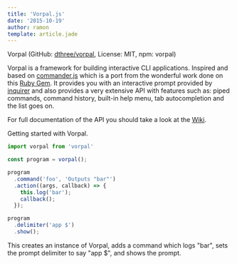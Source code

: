 ```yaml
---
title: 'Vorpal.js'
date: '2015-10-19'
author: ramon
template: article.jade
---
```


Vorpal (GitHub: [dthree/vorpal](https://github.com/dthree/vorpal), License: MIT, npm: vorpal)

Vorpal is a framework for building interactive CLI applications. Inspired and based on [commander.js](https://www.npmjs.com/package/commander) which is a port from the wonderful work done on this [Ruby Gem](https://github.com/commander-rb/commander).
It provides you with an interactive prompt provided by [inquirer](https://www.npmjs.com/package/inquirer) and also provides a very extensive API with features such as: piped commands, command history, built-in help menu, tab autocompletion and the list goes on.

For full documentation of the API you should take a look at the [Wiki](https://github.com/dthree/vorpal/wiki).

Getting started with Vorpal.
```javascript
import vorpal from 'vorpal'

const program = vorpal();

program
  .command('foo', 'Outputs "bar"')
  .action((args, callback) => {
    this.log('bar');
    callback();
  });

program
  .delimiter('app $')
  .show();
```
This creates an instance of Vorpal, adds a command which logs "bar", sets the prompt delimiter to say "app $", and shows the prompt.
